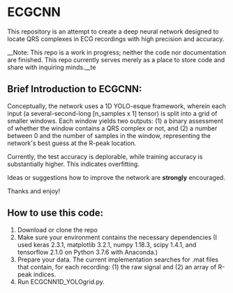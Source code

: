 # ECGCNN

This repository is an attempt to create a deep neural network designed to locate QRS complexes in ECG recordings with high precision and accuracy.

__Note: This repo is a work in progress; neither the code nor documentation are finished. This repo currently serves merely as a place to store code and share with inquiring minds.__te

## Brief Introduction to ECGCNN:
Conceptually, the network uses a 1D YOLO-esque framework, wherein each input (a several-second-long [n_samples x 1] tensor) is split into a grid of smaller windows. Each window yields two outputs: (1) a binary assessment of whether the window contains a QRS complex or not, and (2) a number between 0 and the number of samples in the window, representing the network's best guess at the R-peak location.

Currently, the test accuracy is deplorable, while training accuracy is substantially higher. This indicates overfitting.

Ideas or suggestions how to improve the network are **strongly** encouraged.

Thanks and enjoy!


## How to use this code:
1. Download or clone the repo
2. Make sure your environment contains the necessary dependencies (I used keras 2.3.1, matplotlib 3.2.1, numpy 1.18.3, scipy 1.4.1, and tensorflow 2.1.0 on Python 3.7.6 with Anaconda.)
3. Prepare your data. The current implementation searches for .mat files that contain, for each recording: (1) the raw signal and (2) an array of R-peak indices.
4. Run ECGCNN1D_YOLOgrid.py.
